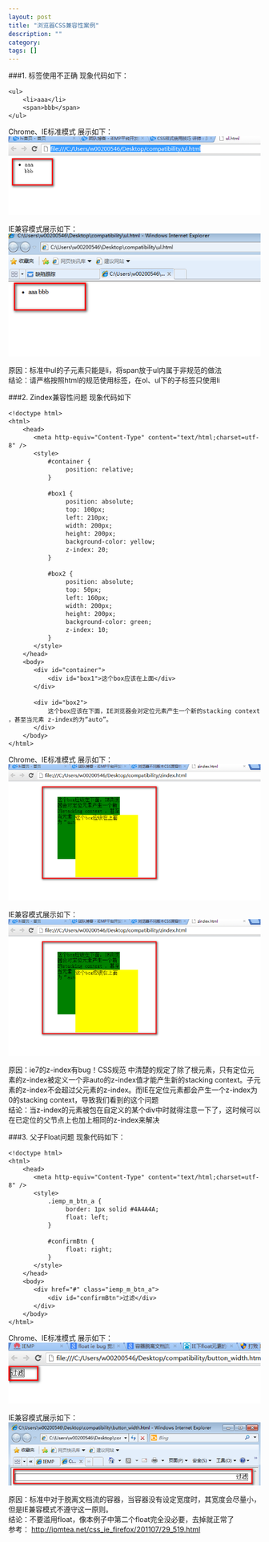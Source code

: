 ```yaml
---
layout: post
title: "浏览器CSS兼容性案例"
description: ""
category: 
tags: []
---
```


###1. 标签使用不正确
现象代码如下：  



	<ul>
		<li>aaa</li>
		<span>bbb</span>
	</ul>


Chrome、IE标准模式 展示如下：
![picture in chrome](/img/li-bug-chrome.jpg)

IE兼容模式展示如下：
![picture in ie](/img/li-bug-ie.jpg)

原因：标准中ul的子元素只能是li，将span放于ul内属于非规范的做法  
结论：请严格按照html的规范使用标签，在ol、ul下的子标签只使用li

###2. Zindex兼容性问题
现象代码如下  



	<!doctype html>
	<html>
		<head>
		   <meta http-equiv="Content-Type" content="text/html;charset=utf-8" />
		   <style>
			   #container {
					position: relative;
			   }

			   #box1 {
					position: absolute;
					top: 100px;
					left: 210px;
					width: 200px;
					height: 200px;
					background-color: yellow;
					z-index: 20;
			   }

			   #box2 {
					position: absolute;
					top: 50px;
					left: 160px;
					width: 200px;
					height: 200px;
					background-color: green;
					z-index: 10;
			   }
		   </style>
		</head>
		<body>
		   <div id="container">
			   <div id="box1">这个box应该在上面</div>
		   </div>

		   <div id="box2">
			   这个box应该在下面，IE浏览器会对定位元素产生一个新的stacking context ，甚至当元素 z-index的为“auto”。
		   </div>
		</body>
	</html>


Chrome、IE标准模式 展示如下：
![picture in chrome](/img/zindex-bug-chrome.jpg)

IE兼容模式展示如下：
![picture in ie](/img/zindex-bug-chrome.jpg)

原因：ie7的z-index有bug！CSS规范 中清楚的规定了除了根元素，只有定位元素的z-index被定义一个非auto的z-index值才能产生新的stacking context。子元素的z-index不会超过父元素的z-index。而IE在定位元素都会产生一个z-index为0的stacking context，导致我们看到的这个问题  
结论：当z-index的元素被包在自定义的某个div中时就得注意一下了，这时候可以在已定位的父节点上也加上相同的z-index来解决

###3. 父子Float问题 
现象代码如下：   


	<!doctype html>
	<html>
		<head>
		   <meta http-equiv="Content-Type" content="text/html;charset=utf-8" />
		   <style>
			   .iemp_m_btn_a {
					border: 1px solid #4A4A4A;
					float: left;
			   }

			   #confirmBtn {
					float: right;
			   }
		   </style>
		</head>
		<body>
		   <div href="#" class="iemp_m_btn_a">
			   <div id="confirmBtn">过滤</div>
		   </div>
		</body>
	</html>


Chrome、IE标准模式 展示如下：
![picture in chrome](/img/float-bug-chrome.jpg)

IE兼容模式展示如下：
![picture in ie](/img/float-bug-ie.jpg)

原因：标准中对于脱离文档流的容器，当容器没有设定宽度时，其宽度会尽量小，但是IE兼容模式不遵守这一原则。  
结论：不要滥用float，像本例子中第二个float完全没必要，去掉就正常了  
参考： <http://ipmtea.net/css_ie_firefox/201107/29_519.html>